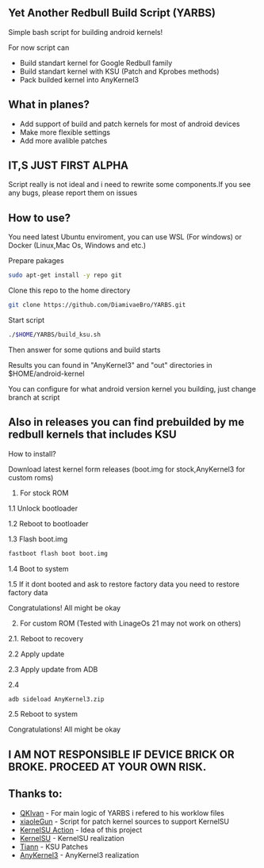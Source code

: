 Yet Another Redbull Build Script (YARBS)
-------------

Simple bash script for building android kernels!

For now script can

* Build standart kernel for Google Redbull family
* Build standart kernel with KSU  (Patch and Kprobes methods)
* Pack builded kernel into AnyKernel3
  
What in planes?
-------------

* Add support of build and patch kernels for most of android devices
* Make more flexible settings
* Add more avalible patches

IT,S JUST FIRST ALPHA
-------------
Script really is not ideal and i need to rewrite some components.If you see any bugs, please report them on issues 

How to use?
-------------

You need latest Ubuntu enviroment, you can use WSL (For windows) or Docker (Linux,Mac Os, Windows and etc.)

Prepare pakages
```bash
sudo apt-get install -y repo git
```

Clone this repo to the home directory
```bash
git clone https://github.com/DiamivaeBro/YARBS.git
```
Start script
```bash
./$HOME/YARBS/build_ksu.sh
```
Then answer for some qutions and build starts

Results you can found in "AnyKernel3" and "out" directories in $HOME/android-kernel

You can configure for what android version kernel you building, just change branch at script

Also in releases you can find prebuilded by me redbull kernels that includes KSU
-------------

How to install?

Download latest kernel form releases (boot.img for stock,AnyKernel3 for custom roms)

1. For stock ROM

1.1 Unlock bootloader 

1.2 Reboot to bootloader

1.3 Flash boot.img
```bash
fastboot flash boot boot.img
```
1.4 Boot to system

1.5 If it dont booted and ask to restore factory data you need to restore factory data

Congratulations! All might be okay

2. For custom ROM (Tested with LinageOs 21 may not work on others)

2.1. Reboot to recovery

2.2 Apply update

2.3 Apply update from ADB 

2.4
```bash
adb sideload AnyKernel3.zip
```

2.5 Reboot to system

Congratulations! All might be okay

I AM NOT RESPONSIBLE IF DEVICE BRICK OR BROKE. PROCEED AT YOUR OWN RISK.
-------------

Thanks to:
-------------
- [QKIvan](https://github.com/QKIvan) - For main logic of YARBS i refered to his worklow files
- [xiaoleGun](https://github.com/xiaoleGun) - Script for patch kernel sources to support KernelSU
- [KernelSU Action](https://github.com/xiaoleGun/KernelSU_Action) - Idea of this project
- [KernelSU](https://github.com/tiann/KernelSU) - KernelSU realization
- [Tiann](https://github.com/tiann) - KSU Patches
- [AnyKernel3](https://github.com/osm0sis/AnyKernel3) - AnyKernel3 realization
